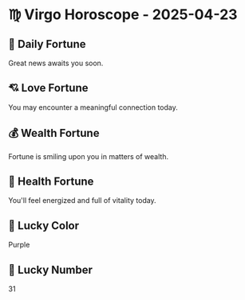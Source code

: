 # ♍ Virgo Horoscope - 2025-04-23

## 🎯 Daily Fortune

Great news awaits you soon.

## 💘 Love Fortune

You may encounter a meaningful connection today.

## 💰 Wealth Fortune

Fortune is smiling upon you in matters of wealth.

## 🌱 Health Fortune

You'll feel energized and full of vitality today.

## 🎨 Lucky Color

Purple

## 🔢 Lucky Number

31
